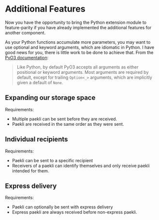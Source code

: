 # Additional Features

Now you have the opportunity to bring the Python extension module to feature-parity if you have already implemented the additional features for another component.

As your Python functions accumulate more parameters, you may want to use optional and keyword arguments, which are idiomatic in Python.
I have good news for you, there is little work to be done to achieve that.
From the [PyO3 documentation](https://pyo3.rs/v0.21.0-beta.0/function/signature):

> Like Python, by default PyO3 accepts all arguments as either positional or keyword arguments.
> Most arguments are required by default, except for trailing `Option<_>` arguments, which are implicitly given a default of `None`.

## Expanding our storage space

Requirements:
- Multiple paekli can be sent before they are received.
- Paekli are received in the same order as they were sent.

## Individual recipients

Requirements:
- Paekli can be sent to a specific recipient
- Receivers of a paekli can identify themselves and only receive paekli intended for them.

## Express delivery

Requirements:
- Paekli can optionally be sent with express delivery
- Express paekli are always received before non-express paekli.
